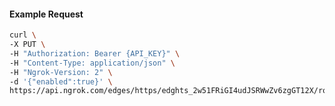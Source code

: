 <!-- Code generated for API Clients. DO NOT EDIT. -->

#### Example Request

```bash
curl \
-X PUT \
-H "Authorization: Bearer {API_KEY}" \
-H "Content-Type: application/json" \
-H "Ngrok-Version: 2" \
-d '{"enabled":true}' \
https://api.ngrok.com/edges/https/edghts_2w51FRiGI4udJSRWwZv6zgGT12X/routes/edghtsrt_2w51FRK6IkN1jz6avfIfeZqQZrJ/compression
```
